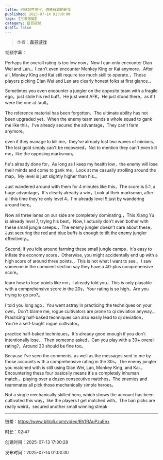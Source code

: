 ```yaml
---
title: 他就站在那里，仿佛有罪的是我
published: 2025-07-14 01:00:00
tags: [王者荣耀]
category: 磊哥视频
draft: false
---
```



> 作者：[磊哥游戏](https://space.bilibili.com/268941858?spm_id_from=333.788.upinfo.head.click)

视频字幕：

Perhaps the overall rating is too low now，Now I can only encounter Dian Wei and Lan.，I can't even encounter Monkey King or Kai anymore，After all, Monkey King and Kai still require too much skill to operate.，These players picking Dian Wei and Lan are clearly honest folks at first glance.。

Sometimes you even encounter a jungler on the opposite team with a fragile ego，just stole his red buff，He just went AFK，He just stood there，as if I were the one at fault。

The reference material has been forgotten，The ultimate ability has not been upgraded yet，When the enemy team sends a whole squad to gank me like this，I've already secured the advantage，They can't farm anymore。

even if they manage to kill me，they've already lost two waves of minions，The lost gold simply can't be recovered，Not to mention they can't even kill me，like the opposing marksman。

he's already done for，As long as I keep my health low，the enemy will lose their minds and come to gank me，Look at me casually strolling around the map，My level is just slightly higher than his.。

Just wandered around with them for 4 minutes like this，The score is 5:1, a huge advantage，It's clearly already a win，Look at their marksman, after all this time they're only level 4，I'm already level 5 just by wandering around here。

Now all three lanes on our side are completely dominating.，This Xiang Yu is already level 7, trying his best，Now, I actually don't even bother with these small jungle creeps.，The enemy jungler doesn't care about these，Just securing the red and blue buffs is enough to tilt the enemy jungler effectively.。

Second, if you idle around farming these small jungle camps，it's easy to inflate the economy score，Otherwise, you might accidentally end up with a high score of around three points.，This is not what I want to see.，I saw someone in the comment section say they have a 40-plus comprehensive score。

learn how to lose points like me，I already told you，This is only playable with a comprehensive score in the 20s，Your rating is so high，Are you trying to go pro?。

I told you long ago，You went astray in practicing the techniques on your own，Don't blame me, rogue cultivators are prone to qi deviation anyway.，Practicing half-baked techniques can also easily lead to qi deviation，You're a self-taught rogue cultivator。

practice half-baked techniques，It's already good enough if you don't intentionally lose.，Then someone asked，Can you play with a 30+ overall rating?，Around 30 should be fine too。

Because I've seen the comments, as well as the messages sent to me by those accounts with a comprehensive rating in the 30s，The enemy jungler you matched with is still using Dian Wei, Lan, Monkey King, and Kai.，Encountering these four basically means it's a completely inhuman match.，playing over a dozen consecutive matches，The enemies and teammates all pick those mechanically simple heroes。

Not a single mechanically skilled hero, which shows the account has been cultivated this way，like the players I get matched with，The ban picks are really weird，secured another small winning streak

---

链接：https://www.bilibili.com/video/BV1RAuPzuEnx

时长：02:47

创建时间：2025-07-13 17:30:28

发布时间：2025-07-14 01:00:00
